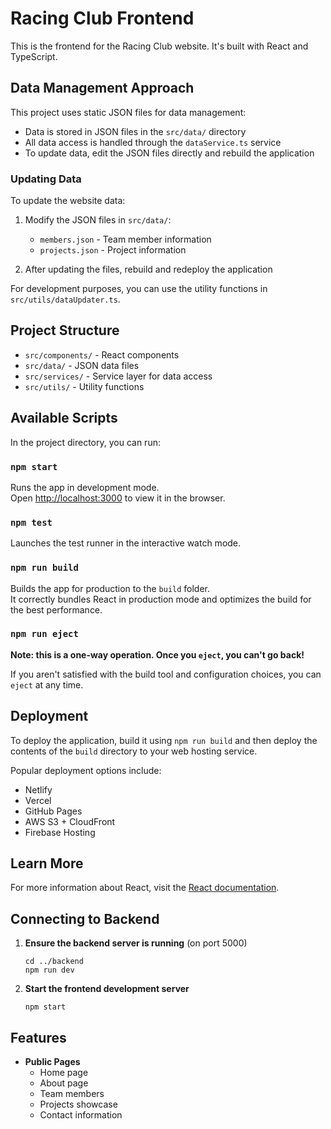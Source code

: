 # Racing Club Frontend

This is the frontend for the Racing Club website. It's built with React and TypeScript.

## Data Management Approach

This project uses static JSON files for data management:

- Data is stored in JSON files in the `src/data/` directory
- All data access is handled through the `dataService.ts` service
- To update data, edit the JSON files directly and rebuild the application

### Updating Data

To update the website data:

1. Modify the JSON files in `src/data/`:
   - `members.json` - Team member information
   - `projects.json` - Project information

2. After updating the files, rebuild and redeploy the application

For development purposes, you can use the utility functions in `src/utils/dataUpdater.ts`.

## Project Structure

- `src/components/` - React components
- `src/data/` - JSON data files
- `src/services/` - Service layer for data access
- `src/utils/` - Utility functions

## Available Scripts

In the project directory, you can run:

### `npm start`

Runs the app in development mode.\
Open [http://localhost:3000](http://localhost:3000) to view it in the browser.

### `npm test`

Launches the test runner in the interactive watch mode.

### `npm run build`

Builds the app for production to the `build` folder.\
It correctly bundles React in production mode and optimizes the build for the best performance.

### `npm run eject`

**Note: this is a one-way operation. Once you `eject`, you can't go back!**

If you aren't satisfied with the build tool and configuration choices, you can `eject` at any time.

## Deployment

To deploy the application, build it using `npm run build` and then deploy the contents of the `build` directory to your web hosting service.

Popular deployment options include:
- Netlify
- Vercel
- GitHub Pages
- AWS S3 + CloudFront
- Firebase Hosting

## Learn More

For more information about React, visit the [React documentation](https://reactjs.org/).

## Connecting to Backend

1. **Ensure the backend server is running** (on port 5000)
   ```
   cd ../backend
   npm run dev
   ```

2. **Start the frontend development server**
   ```
   npm start
   ```

## Features

- **Public Pages**
  - Home page
  - About page
  - Team members
  - Projects showcase
  - Contact information
